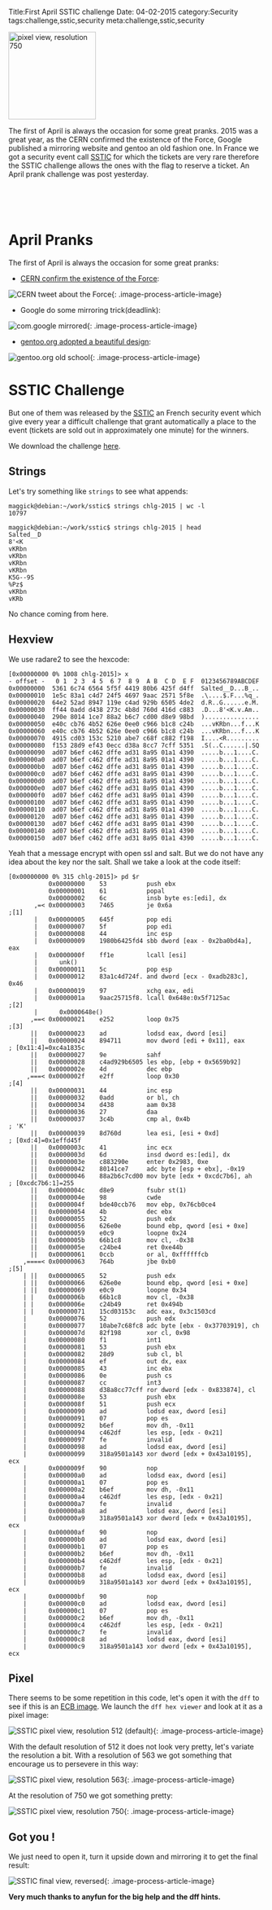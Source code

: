 Title:First April SSTIC challenge
Date: 04-02-2015
category:Security
tags:challenge,sstic,security
meta:challenge,sstic,security

<img class="align-left" src="/media/2015.04/sstic_res_750.PNG"
alt="pixel view, resolution 750" width="172">

The first of April is always the occasion for some great pranks.
2015 was a great year, as the CERN confirmed the existence of the Force, Google
published a mirroring website and gentoo an old fashion one.
In France we got a security event call [SSTIC](https://www.sstic.org) for which
the tickets are very rare therefore the SSTIC challenge allows the ones with the
flag to reserve a ticket. An April prank challenge was post yesterday.
<!-- PELICAN_END_SUMMARY -->

<br/><br/><br/>
# April Pranks

The first of April is always the occasion for some great pranks:

  * [CERN confirm the existence of the Force](https://twitter.com/CERN/status/583147747710263296):

![CERN tweet about the Force](/media/2015.04/twitter.com_CERN_status_583147747710263296.PNG){: .image-process-article-image}

  * Google do some mirroring trick(deadlink):

![com.google mirrored](/media/2015.04/com.google.PNG){: .image-process-article-image}

  * [gentoo.org adopted a beautiful design](https://www.gentoo.org):

![gentoo.org old school](/media/2015.04/gentoo.org.PNG){: .image-process-article-image}

# SSTIC Challenge

But one of them was released by the [SSTIC](https://www.sstic.org) an French
security event which give every year a difficult challenge that grant
automatically a place to the event (tickets are sold out in approximately one
minute) for the winners.

We download the challenge [here](/media/2015.04/chlg-2015).

## Strings

Let's try something like `strings` to see what appends:

    maggick@debian:~/work/sstic$ strings chlg-2015 | wc -l
    10797

    maggick@debian:~/work/sstic$ strings chlg-2015 | head
    Salted__D
    8'<K
    vKRbn
    vKRbn
    vKRbn
    vKRbn
    K5G--9S
    %Pz$
    vKRbn
    vKRb

No chance coming from here.

## Hexview

We use radare2 to see the hexcode:

    [0x00000000 0% 1008 chlg-2015]> x
    - offset -   0 1  2 3  4 5  6 7  8 9  A B  C D  E F  0123456789ABCDEF
    0x00000000  5361 6c74 6564 5f5f 4419 80b6 425f d4ff  Salted__D...B_..
    0x00000010  1e5c 83a1 c4d7 24f5 4697 9aac 2571 5f8e  .\....$.F...%q_.
    0x00000020  64e2 52ad 8947 119e c4ad 929b 6505 4de2  d.R..G......e.M.
    0x00000030  ff44 0add d438 273c 4b8d 760d 416d c883  .D...8'<K.v.Am..
    0x00000040  290e 8014 1ce7 88a2 b6c7 cd00 d8e9 98bd  )...............
    0x00000050  e40c cb76 4b52 626e 0ee0 c966 b1c8 c24b  ...vKRbn...f...K
    0x00000060  e40c cb76 4b52 626e 0ee0 c966 b1c8 c24b  ...vKRbn...f...K
    0x00000070  4915 cd03 153c 5210 abe7 c68f c882 f198  I....<R.........
    0x00000080  f153 28d9 ef43 0ecc d38a 8cc7 7cff 5351  .S(..C......|.SQ
    0x00000090  ad07 b6ef c462 dffe ad31 8a95 01a1 4390  .....b...1....C.
    0x000000a0  ad07 b6ef c462 dffe ad31 8a95 01a1 4390  .....b...1....C.
    0x000000b0  ad07 b6ef c462 dffe ad31 8a95 01a1 4390  .....b...1....C.
    0x000000c0  ad07 b6ef c462 dffe ad31 8a95 01a1 4390  .....b...1....C.
    0x000000d0  ad07 b6ef c462 dffe ad31 8a95 01a1 4390  .....b...1....C.
    0x000000e0  ad07 b6ef c462 dffe ad31 8a95 01a1 4390  .....b...1....C.
    0x000000f0  ad07 b6ef c462 dffe ad31 8a95 01a1 4390  .....b...1....C.
    0x00000100  ad07 b6ef c462 dffe ad31 8a95 01a1 4390  .....b...1....C.
    0x00000110  ad07 b6ef c462 dffe ad31 8a95 01a1 4390  .....b...1....C.
    0x00000120  ad07 b6ef c462 dffe ad31 8a95 01a1 4390  .....b...1....C.
    0x00000130  ad07 b6ef c462 dffe ad31 8a95 01a1 4390  .....b...1....C.
    0x00000140  ad07 b6ef c462 dffe ad31 8a95 01a1 4390  .....b...1....C.
    0x00000150  ad07 b6ef c462 dffe ad31 8a95 01a1 4390  .....b...1....C.

Yeah that a message encrypt with open ssl and salt. But we do not have any idea
about the key nor the salt. Shall we take a look at the code itself:

    [0x00000000 0% 315 chlg-2015]> pd $r
               0x00000000    53           push ebx
               0x00000001    61           popal
               0x00000002    6c           insb byte es:[edi], dx
           ,=< 0x00000003    7465         je 0x6a                          ;[1]
           |   0x00000005    645f         pop edi
           |   0x00000007    5f           pop edi
           |   0x00000008    44           inc esp
           |   0x00000009    1980b6425fd4 sbb dword [eax - 0x2ba0bd4a], eax
           |   0x0000000f    ff1e         lcall [esi]
           |      unk()
           |   0x00000011    5c           pop esp
           |   0x00000012    83a1c4d724f. and dword [ecx - 0xadb283c], 0x46
           |   0x00000019    97           xchg eax, edi
           |   0x0000001a    9aac25715f8. lcall 0x648e:0x5f7125ac          ;[2]
           |      0x0000648e()
          ,==< 0x00000021    e252         loop 0x75                        ;[3]
          ||   0x00000023    ad           lodsd eax, dword [esi]
          ||   0x00000024    894711       mov dword [edi + 0x11], eax       ; [0x11:4]=0xc4a1835c
          ||   0x00000027    9e           sahf
          ||   0x00000028    c4ad929b6505 les ebp, [ebp + 0x5659b92]
          ||   0x0000002e    4d           dec ebp
         ,===< 0x0000002f    e2ff         loop 0x30                        ;[4]
          ||   0x00000031    44           inc esp
          ||   0x00000032    0add         or bl, ch
          ||   0x00000034    d438         aam 0x38
          ||   0x00000036    27           daa
          ||   0x00000037    3c4b         cmp al, 0x4b                     ; 'K'
          ||   0x00000039    8d760d       lea esi, [esi + 0xd]              ; [0xd:4]=0x1effd45f
          ||   0x0000003c    41           inc ecx
          ||   0x0000003d    6d           insd dword es:[edi], dx
          ||   0x0000003e    c883290e     enter 0x2983, 0xe
          ||   0x00000042    80141ce7     adc byte [esp + ebx], -0x19
          ||   0x00000046    88a2b6c7cd00 mov byte [edx + 0xcdc7b6], ah     ; [0xcdc7b6:1]=255
          ||   0x0000004c    d8e9         fsubr st(1)
          ||   0x0000004e    98           cwde
          ||   0x0000004f    bde40ccb76   mov ebp, 0x76cb0ce4
          ||   0x00000054    4b           dec ebx
          ||   0x00000055    52           push edx
          ||   0x00000056    626e0e       bound ebp, qword [esi + 0xe]
          ||   0x00000059    e0c9         loopne 0x24
          ||   0x0000005b    66b1c8       mov cl, -0x38
          ||   0x0000005e    c24be4       ret 0xe44b
          ||   0x00000061    0ccb         or al, 0xffffffcb
        ,====< 0x00000063    764b         jbe 0xb0                         ;[5]
        | ||   0x00000065    52           push edx
        | ||   0x00000066    626e0e       bound ebp, qword [esi + 0xe]
        | ||   0x00000069    e0c9         loopne 0x34
        | |    0x0000006b    66b1c8       mov cl, -0x38
        | |    0x0000006e    c24b49       ret 0x494b
        | |    0x00000071    15cd03153c   adc eax, 0x3c1503cd
        |      0x00000076    52           push edx
        |      0x00000077    10abe7c68fc8 adc byte [ebx - 0x37703919], ch
        |      0x0000007d    82f198       xor cl, 0x98
        |      0x00000080    f1           int1
        |      0x00000081    53           push ebx
        |      0x00000082    28d9         sub cl, bl
        |      0x00000084    ef           out dx, eax
        |      0x00000085    43           inc ebx
        |      0x00000086    0e           push cs
        |      0x00000087    cc           int3
        |      0x00000088    d38a8cc77cff ror dword [edx - 0x833874], cl
        |      0x0000008e    53           push ebx
        |      0x0000008f    51           push ecx
        |      0x00000090    ad           lodsd eax, dword [esi]
        |      0x00000091    07           pop es
        |      0x00000092    b6ef         mov dh, -0x11
        |      0x00000094    c462df       les esp, [edx - 0x21]
        |      0x00000097    fe           invalid
        |      0x00000098    ad           lodsd eax, dword [esi]
        |      0x00000099    318a9501a143 xor dword [edx + 0x43a10195], ecx
        |      0x0000009f    90           nop
        |      0x000000a0    ad           lodsd eax, dword [esi]
        |      0x000000a1    07           pop es
        |      0x000000a2    b6ef         mov dh, -0x11
        |      0x000000a4    c462df       les esp, [edx - 0x21]
        |      0x000000a7    fe           invalid
        |      0x000000a8    ad           lodsd eax, dword [esi]
        |      0x000000a9    318a9501a143 xor dword [edx + 0x43a10195], ecx
        |      0x000000af    90           nop
        |      0x000000b0    ad           lodsd eax, dword [esi]
        |      0x000000b1    07           pop es
        |      0x000000b2    b6ef         mov dh, -0x11
        |      0x000000b4    c462df       les esp, [edx - 0x21]
        |      0x000000b7    fe           invalid
        |      0x000000b8    ad           lodsd eax, dword [esi]
        |      0x000000b9    318a9501a143 xor dword [edx + 0x43a10195], ecx
        |      0x000000bf    90           nop
        |      0x000000c0    ad           lodsd eax, dword [esi]
        |      0x000000c1    07           pop es
        |      0x000000c2    b6ef         mov dh, -0x11
        |      0x000000c4    c462df       les esp, [edx - 0x21]
        |      0x000000c7    fe           invalid
        |      0x000000c8    ad           lodsd eax, dword [esi]
        |      0x000000c9    318a9501a143 xor dword [edx + 0x43a10195], ecx

## Pixel

There seems to be some repetition in this code, let's open it with the `dff` to
see if this is an
[ECB image](https://en.wikipedia.org/wiki/Block_cipher_mode_of_operation#Electronic_Codebook_.28ECB.29).
We launch the `dff hex viewer` and look at it as a pixel image:

![SSTIC pixel view, resolution 512 (default)](/media/2015.04/sstic_init_res_512.PNG){: .image-process-article-image}

With the default resolution of 512 it does not look very pretty, let's variate
the resolution a bit. With a resolution of 563 we got something that encourage
us to persevere in this way:

![SSTIC pixel view, resolution 563](/media/2015.04/sstic_res_563.PNG){: .image-process-article-image}

At the resolution of 750 we got something pretty:

![SSTIC pixel view, resolution 750](/media/2015.04/sstic_res_750.PNG){: .image-process-article-image}

## Got you !

We just need to open it, turn it upside down and mirroring it to get the final
result:

![SSTIC final view, reversed](/media/2015.04/sstic_final.PNG){: .image-process-article-image}

**Very much thanks to anyfun for the big help and the dff hints.**

